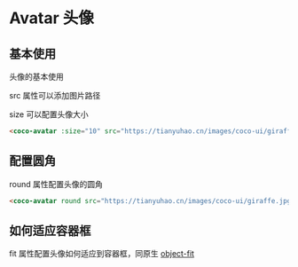 # Avatar 头像

## 基本使用

头像的基本使用

src 属性可以添加图片路径

size 可以配置头像大小

<coco-avatar :size="10" src="https://tianyuhao.cn/images/coco-ui/giraffe.jpg"/>

```html
<coco-avatar :size="10" src="https://tianyuhao.cn/images/coco-ui/giraffe.jpg" />
```

## 配置圆角

round 属性配置头像的圆角

<coco-avatar round src="https://tianyuhao.cn/images/coco-ui/giraffe.jpg" />

```html
<coco-avatar round src="https://tianyuhao.cn/images/coco-ui/giraffe.jpg" />
```

## 如何适应容器框

fit 属性配置头像如何适应到容器框，同原生 [object-fit](https://developer.mozilla.org/en-US/docs/Web/CSS/object-fit)
